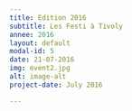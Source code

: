 ```yaml
---
title: Edition 2016
subtitle: Les Festi à Tivoly
annee: 2016
layout: default
modal-id: 5
date: 21-07-2016
img: event2.jpg
alt: image-alt
project-date: July 2016

---
```

